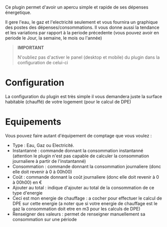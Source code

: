 Ce plugin permet d'avoir un apercu simple et rapide de ses dépenses énergetique.

Il gere l'eau, le gaz et l'electricité seulement et vous fournira un graphique des postes des dépenses/consommations.
Il vous donne aussi la tendance et les variations par rapport à la periode précedente (vous pouvez avoir en periode le Jour, la semaine, le mois ou l'année)

> **IMPORTANT**
>
> N'oubliez pas d'activer le panel (desktop et mobile) du plugin dans la configuration de celui-ci


# Configuration

La configuration du plugin est très simple il vous demandera juste la surface habitable (chauffé) de votre logement (pour le calcul de DPE)

# Equipements

Vous pouvez faire autant d'équipement de comptage que vous voulez :

* Type :  Eau, Gaz ou Electricité.
* Instantanné : commande donnant la consommation instantanné (attention le plugin n'est pas capable de calculer la consommation journaliere à partir de l'instantanné)
* Consommation : commande donnant la consommation journaliere (donc elle doit revenir à 0 à 00h00)
* Coût : commande donnant la coût journaliere (donc elle doit revenir à 0 à 00h00) en €
* Ajouter au total : indique d'ajouter au total de la consommation de ce type d'energie
* Ceci est mon energie de chauffage : a cocher pour effectuer le calcul de DPE sur cette energie (a noter que si votre energie de chauffage est le gaz la consommation doit etre en m3 pour les calculs de DPE)
* Renseigner des valeurs : permet de renseigner manuellement sa consommation sur une période
